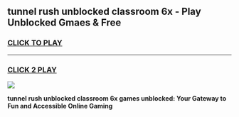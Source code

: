 
## tunnel rush unblocked classroom 6x - Play Unblocked Gmaes & Free
<h3>
<a href="https://news.freeplayer.one?title=tunnel_rush_unblocked_classroom_6x&ref=16F">CLICK TO PLAY</a></h3>
<hr>

<h3>
<a href="https://news.freeplayer.one?title=tunnel_rush_unblocked_classroom_6x&ref=16F">CLICK 2 PLAY</a>
  
</h3>

<a href="https://news.freeplayer.one?title=tunnel_rush_unblocked_classroom_6x&ref=16F/"><img src="https://clearcache.store/games.png"></a>


**tunnel rush unblocked classroom 6x games unblocked: Your Gateway to Fun and Accessible Online Gaming**
